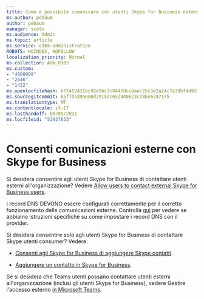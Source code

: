 ```yaml
---
title: Come è possibile comunicare con utenti Skype for Business esterni
ms.author: pebaum
author: pebaum
manager: scotv
ms.audience: Admin
ms.topic: article
ms.service: o365-administration
ROBOTS: NOINDEX, NOFOLLOW
localization_priority: Normal
ms.collection: Adm_O365
ms.custom:
- "4000008"
- "2646"
- "1432"
ms.openlocfilehash: b7f452431bc92e5bc3c8447dccdaec25c3e2a24c7a38bf4d933d3f125e4d2d35
ms.sourcegitcommit: b5f7da89a650d2915dc652449623c78be6247175
ms.translationtype: MT
ms.contentlocale: it-IT
ms.lasthandoff: 08/05/2021
ms.locfileid: "53927653"
---
```

# <a name="allow-external-communications-with-skype-for-business"></a>Consenti comunicazioni esterne con Skype for Business 

Si desidera consentire agli utenti Skype for Business di contattare utenti esterni all'organizzazione? Vedere [Allow users to contact external Skype for Business users](https://docs.microsoft.com/skypeforbusiness/set-up-skype-for-business-online/allow-users-to-contact-external-skype-for-business-users).

I record DNS DEVONO essere configurati correttamente per il corretto funzionamento delle comunicazioni esterne. Controlla [qui](https://docs.microsoft.com/microsoft-365/admin/get-help-with-domains/set-up-your-domain-host-specific-instructions) per vedere se abbiamo istruzioni specifiche su come impostare i record DNS con il provider. 

Si desidera consentire solo agli utenti Skype for Business di contattare Skype utenti consumer? Vedere:

- [Consenti agli Skype for Business di aggiungere Skype contatti](https://docs.microsoft.com/skypeforbusiness/set-up-skype-for-business-online/let-skype-for-business-users-add-skype-contacts). 

- [Aggiungere un contatto in Skype for Business](https://support.office.com/article/add-a-contact-in-skype-for-business-89338023-2adf-4f5c-90b6-f8b6f72fadd1).


Se si desidera che Teams utenti possano contattare utenti esterni all'organizzazione (inclusi gli utenti Skype for Business), vedere Gestire l'accesso esterno [in Microsoft Teams](https://docs.microsoft.com/microsoftteams/let-your-teams-users-communicate-with-other-people). 